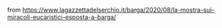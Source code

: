 from https://www.lagazzettadelserchio.it/barga/2020/08/la-mostra-sui-miracoli-eucaristici-esposta-a-barga/
